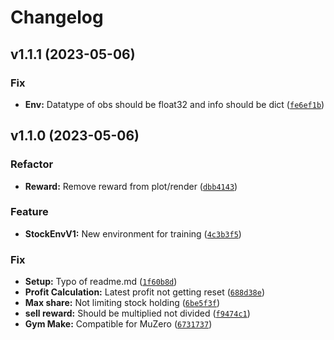 # Changelog

<!--next-version-placeholder-->

## v1.1.1 (2023-05-06)
### Fix
* **Env:** Datatype of obs should be float32 and info should be dict ([`fe6ef1b`](https://github.com/drlove2002/TradingGym/commit/fe6ef1b4b9cf6db446afbb23872d0b334e6b154c))

## v1.1.0 (2023-05-06)
### Refactor
* **Reward:** Remove reward from plot/render ([`dbb4143`](https://github.com/drlove2002/TradingGym/commit/dbb414348993d039123e0da9c76ae0fefcfae865))

### Feature
* **StockEnvV1:** New environment for training ([`4c3b3f5`](https://github.com/drlove2002/TradingGym/commit/4c3b3f5247f6c6d4fec9d7dc501eb2583022b00f))

### Fix
* **Setup:** Typo of readme.md ([`1f60b8d`](https://github.com/drlove2002/TradingGym/commit/1f60b8d153dbdaf22ebcc535700ac80377e4a035))
* **Profit Calculation:** Latest profit not getting reset ([`688d38e`](https://github.com/drlove2002/TradingGym/commit/688d38ed7923646051760c187b055a0a61248781))
* **Max share:** Not limiting stock holding ([`6be5f3f`](https://github.com/drlove2002/TradingGym/commit/6be5f3fb0bbb464f76527b120c7c37fc9782e62a))
* **sell reward:** Should be multiplied not divided ([`f9474c1`](https://github.com/drlove2002/TradingGym/commit/f9474c131c3acdd1bcd21bd23cdcac5ee621f27f))
* **Gym Make:** Compatible for MuZero ([`6731737`](https://github.com/drlove2002/TradingGym/commit/67317376df451f254f0b36ac992c6f5cd5500236))
